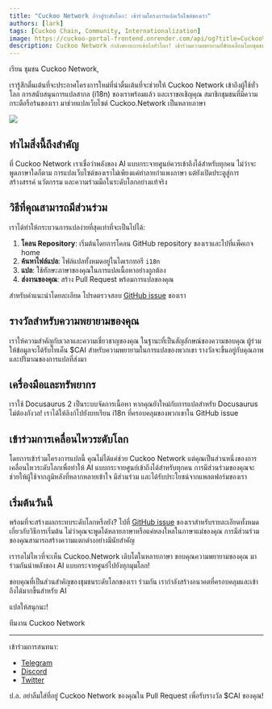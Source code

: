 ```yaml
---
title: "Cuckoo Network ก้าวสู่ระดับโลก: เข้าร่วมโครงการแปลเว็บไซต์ของเรา"
authors: [lark]
tags: [Cuckoo Chain, Community, Internationalization]
image: https://cuckoo-portal-frontend.onrender.com/api/og?title=Cuckoo%20Network%20%E0%B8%81%E0%B9%89%E0%B8%B2%E0%B8%A7%E0%B8%AA%E0%B8%B9%E0%B9%88%E0%B8%A3%E0%B8%B0%E0%B8%94%E0%B8%B1%E0%B8%9A%E0%B9%82%E0%B8%A5%E0%B8%81%3A%20%E0%B9%80%E0%B8%82%E0%B9%89%E0%B8%B2%E0%B8%A3%E0%B9%88%E0%B8%A7%E0%B8%A1%E0%B9%82%E0%B8%84%E0%B8%A3%E0%B8%87%E0%B8%81%E0%B8%B2%E0%B8%A3%E0%B9%81%E0%B8%9B%E0%B8%A5%E0%B9%80%E0%B8%A7%E0%B9%87%E0%B8%9A%E0%B9%84%E0%B8%8B%E0%B8%95%E0%B9%8C%E0%B8%82%E0%B8%AD%E0%B8%87%E0%B9%80%E0%B8%A3%E0%B8%B2
description: Cuckoo Network กำลังขยายการเข้าถึงทั่วโลก! เข้าร่วมความพยายามที่ขับเคลื่อนโดยชุมชนของเราในการแปลเว็บไซต์ Cuckoo.Network และรับโทเค็น $CAI สำหรับการมีส่วนร่วมของคุณ ช่วยเราทำให้ AI แบบกระจายศูนย์เข้าถึงได้สำหรับทุกคน ทุกที่
---
```


เรียน ชุมชน Cuckoo Network,

เรารู้สึกตื่นเต้นที่จะประกาศโครงการใหม่ที่น่าตื่นเต้นที่จะช่วยให้ Cuckoo Network เข้าถึงผู้ใช้ทั่วโลก การสนับสนุนการแปลสากล (i18n) ของเราพร้อมแล้ว และเราขอเชิญคุณ สมาชิกชุมชนที่มีความกระตือรือร้นของเรา มาช่วยแปลเว็บไซต์ Cuckoo.Network เป็นหลายภาษา

![](https://cuckoo-network.b-cdn.net/2024-08-16-join-cuckoo-network-translation-initiative.webp)

## ทำไมสิ่งนี้ถึงสำคัญ

ที่ Cuckoo Network เราเชื่อว่าพลังของ AI แบบกระจายศูนย์ควรเข้าถึงได้สำหรับทุกคน ไม่ว่าจะพูดภาษาใดก็ตาม การแปลเว็บไซต์ของเราไม่เพียงแค่ทำลายกำแพงภาษา แต่ยังเปิดประตูสู่การสร้างสรรค์ นวัตกรรม และความร่วมมือในระดับโลกอย่างแท้จริง

## วิธีที่คุณสามารถมีส่วนร่วม

เราได้ทำให้กระบวนการแปลง่ายที่สุดเท่าที่จะเป็นไปได้:

1. **โคลน Repository**: เริ่มต้นโดยการโคลน GitHub repository ของเราและไปที่แพ็คเกจ home
2. **ค้นหาไฟล์แปล**: ไฟล์แปลทั้งหมดอยู่ในไดเรกทอรี `i18n`
3. **แปล**: ใช้ทักษะภาษาของคุณในการแปลเนื้อหาอย่างถูกต้อง
4. **ส่งงานของคุณ**: สร้าง Pull Request พร้อมการแปลของคุณ

สำหรับคำแนะนำโดยละเอียด โปรดตรวจสอบ [GitHub issue](https://github.com/cuckoo-network/cuckoo/issues/12) ของเรา

## รางวัลสำหรับความพยายามของคุณ

เราให้ความสำคัญกับเวลาและความเชี่ยวชาญของคุณ ในฐานะที่เป็นสัญลักษณ์ของความขอบคุณ ผู้ร่วมให้ข้อมูลจะได้รับโทเค็น $CAI สำหรับความพยายามในการแปลของพวกเขา รางวัลจะขึ้นอยู่กับคุณภาพและปริมาณของการแปลที่ส่งมา

## เครื่องมือและทรัพยากร

เราใช้ Docusaurus 2 เป็นระบบจัดการเนื้อหา หากคุณยังใหม่กับการแปลสำหรับ Docusaurus ไม่ต้องกังวล! เราได้ให้ลิงก์ไปยังบทเรียน i18n ที่ครอบคลุมของพวกเขาใน GitHub issue

## เข้าร่วมการเคลื่อนไหวระดับโลก

โดยการเข้าร่วมโครงการแปลนี้ คุณไม่ได้แค่ช่วย Cuckoo Network แต่คุณเป็นส่วนหนึ่งของการเคลื่อนไหวระดับโลกเพื่อทำให้ AI แบบกระจายศูนย์เข้าถึงได้สำหรับทุกคน การมีส่วนร่วมของคุณจะช่วยให้ผู้ใช้จากภูมิหลังที่หลากหลายเข้าใจ มีส่วนร่วม และได้รับประโยชน์จากแพลตฟอร์มของเรา

## เริ่มต้นวันนี้

พร้อมที่จะสร้างผลกระทบระดับโลกหรือยัง? ไปที่ [GitHub issue](https://github.com/cuckoo-network/cuckoo/issues/12) ของเราสำหรับรายละเอียดทั้งหมดเกี่ยวกับวิธีการเริ่มต้น ไม่ว่าคุณจะพูดได้หลายภาษาหรือแค่หลงใหลในภาษาแม่ของคุณ การมีส่วนร่วมของคุณสามารถสร้างความแตกต่างอย่างมีนัยสำคัญ

เรารอไม่ไหวที่จะเห็น Cuckoo.Network เติบโตในหลายภาษา ขอบคุณความพยายามของคุณ มาร่วมกันนำพลังของ AI แบบกระจายศูนย์ไปยังทุกมุมโลก!

ขอบคุณที่เป็นส่วนสำคัญของชุมชนระดับโลกของเรา ร่วมกัน เรากำลังสร้างอนาคตที่ครอบคลุมและเข้าถึงได้มากขึ้นสำหรับ AI

แปลให้สนุกนะ!

ทีมงาน Cuckoo Network

------

เข้าร่วมการสนทนา:

- [Telegram](https://cuckoo.network/tg)
- [Discord](https://cuckoo.network/dc)
- [Twitter](https://cuckoo.network/x)

ป.ล. อย่าลืมใส่ที่อยู่ Cuckoo Network ของคุณใน Pull Request เพื่อรับรางวัล $CAI ของคุณ!
